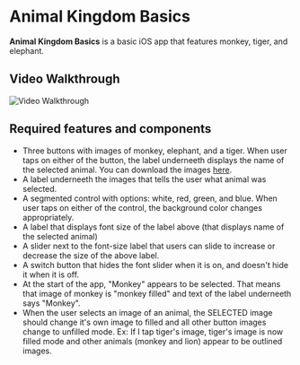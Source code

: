 # Animal Kingdom Basics

**Animal Kingdom Basics** is a basic iOS app that features monkey, tiger, and elephant.

## Video Walkthrough

<img src='http://i.imgur.com/VxnikP1.gif' title='Video Walkthrough' width='' alt='Video Walkthrough' />

## Required features and components
* Three buttons with images of monkey, elephant, and a tiger. When user taps on either of the button, the label underneeth displays the name of the selected animal. You can download the images [here](https://github.com/alimir1/animal-kingdom-basic/tree/master/Animal%20Images).
* A label underneeth the images that tells the user what animal was selected.
* A segmented control with options: white, red, green, and blue. When user taps on either of the control, the background color changes appropriately.
* A label that displays font size of the label above (that displays name of the selected animal)
* A slider next to the font-size label that users can slide to increase or decrease the size of the above label.
* A switch button that hides the font slider when it is on, and doesn't hide it when it is off.
* At the start of the app, "Monkey" appears to be selected. That means that image of monkey is "monkey filled" and text of the label underneeth says "Monkey".
* When the user selects an image of an animal, the SELECTED image should change it's own image to filled and all other button images change to unfilled mode. Ex: If I tap tiger's image, tiger's image is now filled mode and other animals (monkey and lion) appear to be outlined images.
